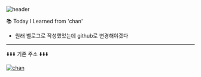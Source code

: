 ![header](https://capsule-render.vercel.app/api?type=waving&color=00cec9&text=Welcome!&height=200&&animation=fadeIn&fontAlign=70&&desc=from.front-chan&&descAlign=43&&descAlignY=56)

📚 Today I Learned from 'chan'

- 원래 벨로그로 작성했었는데 github로 변경해야겠다
  <br>

---

⬇️⬇️⬇️ 기존 주소 ⬇️⬇️⬇️

[![chan](https://img.shields.io/badge/chan-gold.svg?&style=flat&for-the-badge&logo=javascript&logoColor=black)](https://velog.io/@channn02)

<!--
<img alt="Html" src ="https://img.shields.io/badge/내용-배경색상6자리.svg?&style=for-the-badge&logo=icon이름&logoColor=로고색상"/>

<img alt="Html" src ="https://img.shields.io/badge/adidas-40AEF0.svg?&style=for-the-badge&logo=adidas&logoColor=black"/> -->
